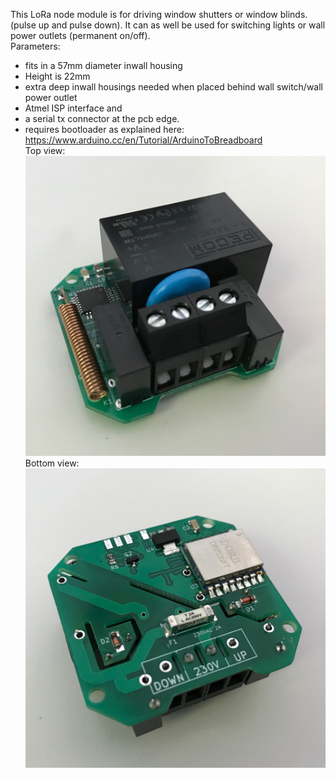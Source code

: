 This LoRa node module is for driving window shutters or window blinds. (pulse up and pulse down). It can as well be used for switching lights or wall power outlets (permanent on/off).<br>
Parameters:
- fits in a 57mm diameter inwall housing <br>
- Height is 22mm
- extra deep inwall housings needed when placed behind wall switch/wall power outlet
- Atmel ISP interface and 
- a serial tx connector at the pcb edge.
- requires bootloader as explained here: https://www.arduino.cc/en/Tutorial/ArduinoToBreadboard<br>
Top view:
![lt](https://github.com/tinytronix/homeautomation/blob/master/Photos/loraShutterModuleTop.JPG)
Bottom view:
![lt](https://github.com/tinytronix/homeautomation/blob/master/Photos/loraShutterModuleBottom.JPG)
